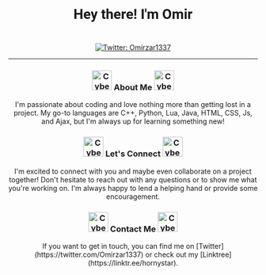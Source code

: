 <link href='https://fonts.googleapis.com/css?family=Roboto' rel='stylesheet'>

<h1 style = "font-family: 'Roboto', sans-serif" align="center">
  
  Hey there! I'm Omir
  
</h1>

<p align="center">
  <img src=""/>
</p>

<p align="center">
  <a href="https://twitter.com/Omirzar1337">
    <img alt="Twitter: Omirzar1337" src="https://img.shields.io/twitter/follow/Omirzar1337?color=00c7b7&labelColor=1b1d21&style=for-the-badge&logo=twitter&logoColor=00c7b7" target="_blank" />
  </a>
</p>

---

<div align="center">

### <img src="https://i.imgur.com/QI6RMTm.gif" alt="Cyberpunk Gear Gif" width="40px"> About Me <img src="https://i.imgur.com/QI6RMTm.gif" alt="Cyberpunk Gear Gif" width="40px">
  
  

</div>

<p align="center">
  I'm passionate about coding and love nothing more than getting lost in a project. My go-to languages are C++, Python, Lua, Java, HTML, CSS, Js, and Ajax, but I'm always up for learning something new!
</p>

<div align="center">

### <img src="https://i.imgur.com/tQKwG1r.gif" alt="Cyberpunk Glasses Gif" width="40px"> Let's Connect <img src="https://i.imgur.com/tQKwG1r.gif" alt="Cyberpunk Glasses Gif" width="40px">

</div>

<p align="center">
  I'm excited to connect with you and maybe even collaborate on a project together! Don't hesitate to reach out with any questions or to show me what you're working on. I'm always happy to lend a helping hand or provide some encouragement.
</p>

<div align="center">

### <img src="https://i.imgur.com/rztL4a4.gif" alt="Cyberpunk Neon Gif" width="40px"> Contact Me <img src="https://i.imgur.com/rztL4a4.gif" alt="Cyberpunk Neon Gif" width="40px">

</div>

<p align="center">
  If you want to get in touch, you can find me on [Twitter](https://twitter.com/Omirzar1337) or check out my [Linktree](https://linktr.ee/hornystar).
</p>

